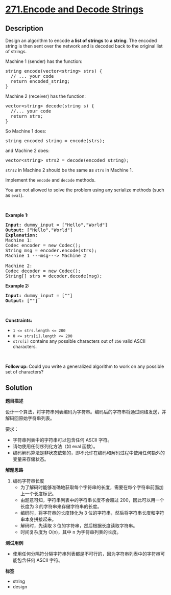 # [271.Encode and Decode Strings](https://leetcode.com/problems/encode-and-decode-strings/description/)

## Description

<p>Design an algorithm to encode <b>a list of strings</b> to <b>a string</b>. The encoded string is then sent over the network and is decoded back to the original list of strings.</p>

<p>Machine 1 (sender) has the function:</p>

<pre>
string encode(vector&lt;string&gt; strs) {
  // ... your code
  return encoded_string;
}</pre>

Machine 2 (receiver) has the function:

<pre>
vector&lt;string&gt; decode(string s) {
  //... your code
  return strs;
}
</pre>

<p>So Machine 1 does:</p>

<pre>
string encoded_string = encode(strs);
</pre>

<p>and Machine 2 does:</p>

<pre>
vector&lt;string&gt; strs2 = decode(encoded_string);
</pre>

<p><code>strs2</code> in Machine 2 should be the same as <code>strs</code> in Machine 1.</p>

<p>Implement the <code>encode</code> and <code>decode</code> methods.</p>

<p>You are not allowed to&nbsp;solve the problem using any serialize methods (such as <code>eval</code>).</p>

<p>&nbsp;</p>
<p><strong class="example">Example 1:</strong></p>

<pre>
<strong>Input:</strong> dummy_input = [&quot;Hello&quot;,&quot;World&quot;]
<strong>Output:</strong> [&quot;Hello&quot;,&quot;World&quot;]
<strong>Explanation:</strong>
Machine 1:
Codec encoder = new Codec();
String msg = encoder.encode(strs);
Machine 1 ---msg---&gt; Machine 2

Machine 2:
Codec decoder = new Codec();
String[] strs = decoder.decode(msg);
</pre>

<p><strong class="example">Example 2:</strong></p>

<pre>
<strong>Input:</strong> dummy_input = [&quot;&quot;]
<strong>Output:</strong> [&quot;&quot;]
</pre>

<p>&nbsp;</p>
<p><strong>Constraints:</strong></p>

<ul>
  <li><code>1 &lt;= strs.length &lt;= 200</code></li>
  <li><code>0 &lt;= strs[i].length &lt;= 200</code></li>
  <li><code>strs[i]</code> contains any possible characters out of <code>256</code> valid ASCII characters.</li>
</ul>

<p>&nbsp;</p>
<p><strong>Follow up: </strong>Could you write a generalized algorithm to work on any possible set of characters?</p>

## Solution

**题目描述**

设计一个算法，将字符串列表编码为字符串。编码后的字符串将通过网络发送，并解码回原始字符串列表。

要求：

- 字符串列表中的字符串可以包含任何 ASCII 字符。
- 请勿使用任何序列化方法（如 eval 函数）。
- 编码解码算法是非状态依赖的，即不允许在编码和解码过程中使用任何额外的变量来存储状态。

**解题思路**

1. 编码字符串长度
   - 为了解码时能够准确地获取每个字符串的长度，需要在每个字符串前面加上一个长度标记。
   - 由题意可知，字符串列表中的字符串长度不会超过 200，因此可以用一个长度为 3 的字符串来存储字符串的长度。
   - 编码时，将字符串的长度转化为 3 位的字符串，然后将字符串长度和字符串本身拼接起来。
   - 解码时，先读取 3 位的字符串，然后根据长度读取字符串。
   - 时间复杂度为 O(n)，其中 n 为字符串列表的长度。

**测试用例**

- 使用任何分隔符分隔字符串列表都是不可行的，因为字符串列表中的字符串可能包含任何 ASCII 字符。

**标签**

- string
- design
